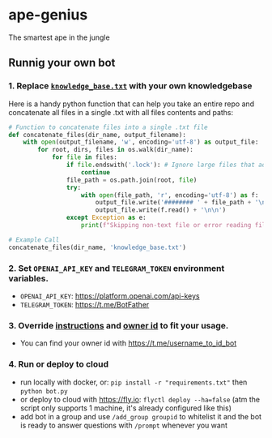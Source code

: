 # ape-genius

The smartest ape in the jungle

## Runnig your own bot

### 1. Replace [`knowledge_base.txt`](./knowledge_base.txt) with your own knowledgebase

Here is a handy python function that can help you take an entire repo and concatenate all files in a single .txt with all files contents and paths:

```python
# Function to concatenate files into a single .txt file
def concatenate_files(dir_name, output_filename):
    with open(output_filename, 'w', encoding='utf-8') as output_file:
        for root, dirs, files in os.walk(dir_name):
            for file in files:
                if file.endswith('.lock'): # Ignore large files that adds nothing to overall knowledge
                    continue
                file_path = os.path.join(root, file)
                try:
                    with open(file_path, 'r', encoding='utf-8') as f:
                        output_file.write('######## ' + file_path + '\n\n')
                        output_file.write(f.read() + '\n\n')
                except Exception as e:
                    print(f"Skipping non-text file or error reading file: {file_path} - {e}")

# Example Call
concatenate_files(dir_name, 'knowledge_base.txt')
```

### 2. Set `OPENAI_API_KEY` and `TELEGRAM_TOKEN` environment variables.

- `OPENAI_API_KEY`: https://platform.openai.com/api-keys
- `TELEGRAM_TOKEN`: https://t.me/BotFather

### 3. Override [instructions](https://github.com/ApeWorX/ape-genius/blob/main/bot.py#L108) and [owner id](https://github.com/ApeWorX/ape-genius/blob/main/bot.py#L63) to fit your usage.

- You can find your owner id with https://t.me/username_to_id_bot

### 4. Run or deploy to cloud

- run locally with docker, or: `pip install -r "requirements.txt"` then `python bot.py`
- or deploy to cloud with https://fly.io: `flyctl deploy --ha=false` (atm the script only supports 1 machine, it's already configured like this)
- add bot in a group and use `/add_group groupid` to whitelist it and the bot is ready to answer questions with `/prompt` whenever you want
